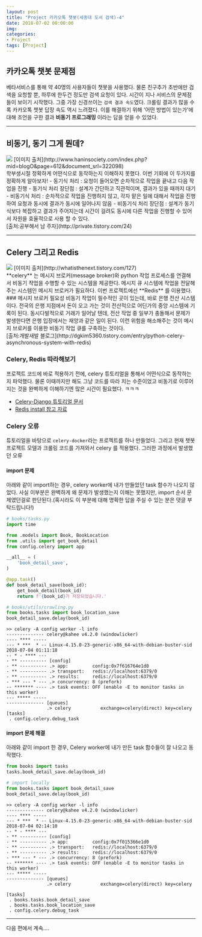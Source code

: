 ```yaml
---
layout: post
title: "Project 카카오톡 챗봇(세종대 도서 검색)-4"
date: 2018-07-02 00:00:00
img:
categories:
- Project
tags: [Project]
---
```


## 카카오톡 챗봇 문제점
베타서비스를 통해 약 40명의 사용자들이 챗봇을 사용했다. 물론 친구추가 초반에만 검색을 요청할 뿐, 하루에 한두건 정도만 검색 요청이 있다. 시간이 지나 서비스의 문제점들이 보이기 시작했다. 그중 가장 신경쓰이는 `검색 결과 속도`였다. 크롤링 결과가 많을 수록 카카오톡 챗봇 답장 속도 역시 느려졌다. 이를 해결하기 위해 '어떤 방법이 있는가'에 대해 조언을 구한 결과 **비동기 프로그래밍** 이라는 답을 얻을 수 있었다.

----

## 비동기, 동기 그게 뭔데?
 <img src="{{ site.url }}/assets/post_img/Synchronous_asynchronous.jpg">
[이미지 출처](http://www.haninsociety.com/index.php?mid=blogO&page=612&document_srl=322098)<br>
학부생시절 정확하게 어떤식으로 동작하는지 이해하지 못했다. 이번 기회에 이 두가지를 정확하게 알아보자!
- 동기식 처리 : 요청이 들어오면 순차적으로 작업을 끝내고 다음 작업을 진행
- 동기식 처리 장단점 : 설계가 간단하고 직관적이며, 결과가 있을 때까지 대기
- 비동기식 처리 : 순차적으로 작업을 진행하지 않고, 각자 맡은 일에 대해서 작업을 진행하여 요청과 동시에 결과가 동시에 일어나지 않음
- 비동기식 처리 장단점 : 설계가 동기식보다 복잡하고 결과가 주어지는데 시간이 걸려도 동시에 다른 작업을 진행할 수 있어서 자원을 효율적으로 사용 할 수 있다.
<br>
[출처:공부해서 남 주자](http://private.tistory.com/24)

---

## Celery 그리고 Redis
<img src="{{ site.url }}/assets/post_img/django_celery.png">
[이미지 출처](http://whatisthenext.tistory.com/127)<br>
**celery** 는 메시지 브로커(message broker)와 python 작업 프로세스를 연결해서 비동기 작업을 수행할 수 있는 시스템을 제공한다. 메시지 큐 시스템에 작업을 전달해주는 시스템인 메시지 브로커가 필요하다. 이번 프로젝트에선 **Redis** 를 이용했다.
### 메시지 브로커 필요성
비동기 작업이 필수적인 곳이 있는데, 바로 은행 전산 시스템이다. 전국의 은행 지점에서 돈이 오고 가는 것이 전산적으로 어딘가의 중앙 시스템에 기록이 된다. 동시다발적으로 거래가 일어날 텐데, 전산 작업 중 일부가 충돌해서 문제가 발생한다면 은행 입장에서는 재앙과 같은 일이 된다. 이런 위험을 해소해주는 것이 메시지 브로커를 이용한 비동기 작업 큐를 구축하는 것이다.
<br>
[출처:개발새발 블로그](http://dgkim5360.tistory.com/entry/python-celery-asynchronous-system-with-redis)

### Celery, Redis 따라해보기
프로젝트 코드에 바로 적용하기 전에, celery 튜토리얼을 통해서 어떤식으로 동작하는지 파악했다. 물론 이때까지만 해도 그냥 코드를 따라 치는 수준이었고 비동기로 이루어지는 것을 완벽하게 이해하기엔 많은 시간이 필요했다. ㅋㅋㅋ
- [Celery-Django 튜토리얼 문서](http://docs.celeryproject.org/en/latest/django/first-steps-with-django.html)
- [Redis install 참고 자료](http://dgkim5360.tistory.com/entry/install-redis-for-linux-or-windows)

### Celery 오류
튜토리얼을 바탕으로 `celery-docker`라는 프로젝트를 하나 만들었다. 그리고 현재 챗봇 프로젝트 모델과 크롤링 코드를 가져와서 celery 를 적용했다. 그러한 과정에서 발생했던 오류

#### import 문제
아래와 같이 import하는 경우, celery worker에 내가 만들었던 task 함수가 나오지 않았다. 사실 이부분은 완벽하게 왜 문제가 발생했는지 이해는 못했지만, import 순서 문제였던걸로 판단된다.(혹시라도 이 부분에 대해 명확한 답을 주실 수 있는 분은 댓글 부탁드립니다!)

```python
# books/tasks.py
import time

from .models import Book, BookLocation
from .utils import get_book_detail
from config.celery import app

__all__ = (
    'book_detail_save',
)

@app.task()
def book_detail_save(book_id):
    get_book_detail(book_id)
    return f'{book_id}가 저장되었습니다.'

# books/utils/crawling.py
from books.tasks import book_location_save
book_detail_save.delay(book_id)
```

```console
>> celery -A config worker -l info
-------------- celery@kahee v4.2.0 (windowlicker)
---- **** -----
--- * ***  * -- Linux-4.15.0-23-generic-x86_64-with-debian-buster-sid 2018-07-04 01:11:18
-- * - **** ---
- ** ---------- [config]
- ** ---------- .> app:         config:0x7f616764e1d0
- ** ---------- .> transport:   redis://localhost:6379/0
- ** ---------- .> results:     redis://localhost:6379/0
- *** --- * --- .> concurrency: 8 (prefork)
-- ******* ---- .> task events: OFF (enable -E to monitor tasks in this worker)
--- ***** -----
-------------- [queues]
               .> celery           exchange=celery(direct) key=celery
[tasks]
 . config.celery.debug_task
```

#### import 문제 해결
아래와 같이 import 한 경우, Celery worker에 내가 만든 task 함수들이 잘 나오고 동작했다.

```python
from books import tasks
tasks.book_detail_save.delay(book_id)

# import locally
from books.tasks import book_detail_save
book_detail_save.delay(book_id)
```

```console
>> celery -A config worker -l info
-------------- celery@kahee v4.2.0 (windowlicker)
---- **** -----
--- * ***  * -- Linux-4.15.0-23-generic-x86_64-with-debian-buster-sid 2018-07-04 02:14:10
-- * - **** ---
- ** ---------- [config]
- ** ---------- .> app:         config:0x7f015366e1d0
- ** ---------- .> transport:   redis://localhost:6379/0
- ** ---------- .> results:     redis://localhost:6379/0
- *** --- * --- .> concurrency: 8 (prefork)
-- ******* ---- .> task events: OFF (enable -E to monitor tasks in this worker)
--- ***** -----
-------------- [queues]
               .> celery           exchange=celery(direct) key=celery

[tasks]
 . books.tasks.book_detail_save
 . books.tasks.book_location_save
 . config.celery.debug_task
```

----

다음 편에서 계속....
